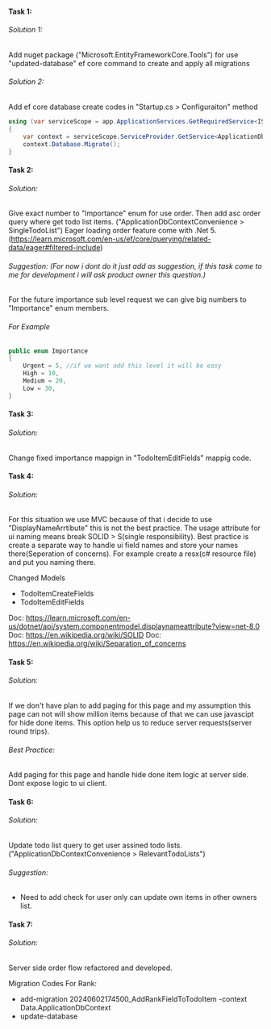 #### Task 1: 
###### Solution 1:
Add nuget package ("Microsoft.EntityFrameworkCore.Tools") for use "updated-database" ef core command to create and apply all migrations

###### Solution 2:
Add ef core database create codes in "Startup.cs > Configuraiton" method 

```csharp
using (var serviceScope = app.ApplicationServices.GetRequiredService<IServiceScopeFactory>().CreateScope())
{
    var context = serviceScope.ServiceProvider.GetService<ApplicationDbContext>();
    context.Database.Migrate();
}
```

#### Task 2:

###### Solution:
Give exact number to "Importance" enum for use order. Then add asc order query where get todo list items. ("ApplicationDbContextConvenience > SingleTodoList")
Eager loading order feature come with .Net 5.(https://learn.microsoft.com/en-us/ef/core/querying/related-data/eager#filtered-include)

###### Suggestion: (For now i dont do it just add as suggestion, if this task come to me for development i will ask product owner this question.)
For the future importance sub level request we can give big numbers to "Importance" enum members.

###### For Example
```csharp
public enum Importance
{
    Urgent = 5, //if we want add this level it will be easy
    High = 10, 
    Medium = 20,
    Low = 30,
}
```

#### Task 3:

###### Solution:
Change fixed importance  mappign in "TodoItemEditFields" mappig code.

#### Task 4:

###### Solution:
For this situation we use MVC because of that i decide to use "DisplayNameArrtibute" this is not the best practice.
The usage attribute for ui naming means break SOLID  > S(single responsibility). Best practice is create a separate way to handle ui field names and store your names there(Seperation of concerns). For example create a resx(c# resource file) and put you naming there.

Changed Models
* TodoItemCreateFields
* TodoItemEditFields

Doc: https://learn.microsoft.com/en-us/dotnet/api/system.componentmodel.displaynameattribute?view=net-8.0
Doc: https://en.wikipedia.org/wiki/SOLID
Doc: https://en.wikipedia.org/wiki/Separation_of_concerns

#### Task 5:

###### Solution:
If we don't have plan to add paging for this page and my assumption this page can not will show million items because of that we can use javascipt for hide done items. This option help us to reduce server requests(server round trips).

###### Best Practice:
Add paging for this page and handle hide done item logic at server side. Dont expose logic to ui client.

#### Task 6:

###### Solution:
Update todo list query to get user assined todo lists.("ApplicationDbContextConvenience > RelevantTodoLists")

###### Suggestion:
* Need to add check for user only can update own items in other owners list. 

#### Task 7:

###### Solution:
Server side order flow refactored and developed.

Migration Codes For Rank:
* add-migration 20240602174500_AddRankFieldToTodoItem -context Data.ApplicationDbContext
* update-database